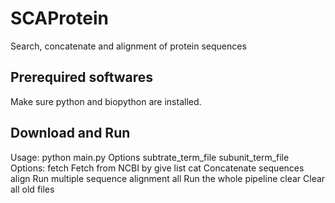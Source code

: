 # SCAProtein
Search, concatenate and alignment of protein sequences

## **Prerequired softwares**
Make sure python and biopython are installed.

## **Download and Run**

Usage: python main.py Options subtrate_term_file subunit_term_file
	Options:    fetch      Fetch from NCBI by give list
							cat            Concatenate sequences
							align          Run multiple sequence alignment
							all            Run the whole pipeline
							clear          Clear all old files
							
		
